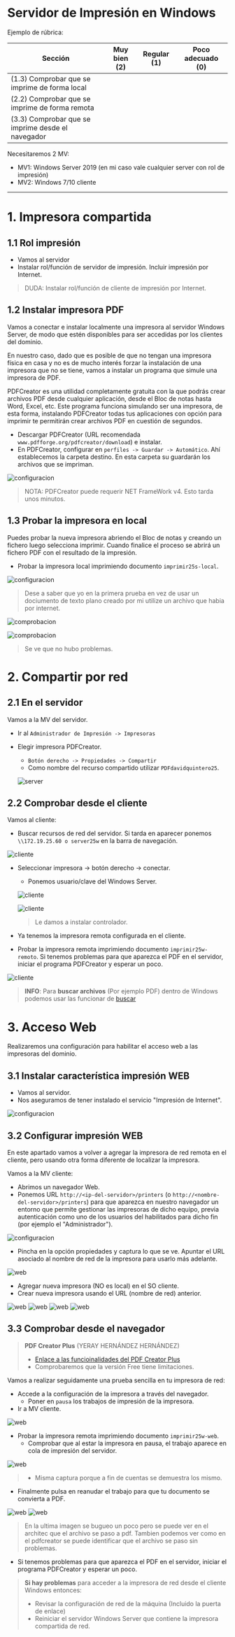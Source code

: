 # Servidor de Impresión en Windows

Ejemplo de rúbrica:

| Sección               | Muy bien (2) | Regular (1) | Poco adecuado (0) |
| --------------------- | ------------ | ----------- | ----------------- |
| (1.3) Comprobar que se imprime de forma local  | | | |
| (2.2) Comprobar que se imprime de forma remota | | | |
| (3.3) Comprobar que se imprime desde el navegador | | | |


Necesitaremos 2 MV:
* MV1: Windows Server 2019 (en mi caso vale cualquier server con rol de impresión)
* MV2: Windows 7/10 cliente

---

# 1. Impresora compartida

## 1.1 Rol impresión

* Vamos al servidor
* Instalar rol/función de servidor de impresión. Incluir impresión por Internet.

> DUDA: Instalar rol/función de cliente de impresión por Internet.

## 1.2 Instalar impresora PDF

Vamos a conectar e instalar localmente una impresora al servidor Windows Server, de modo que estén disponibles para ser accedidas por los clientes del dominio.

En nuestro caso, dado que es posible de que no tengan una impresora física en casa y no es de mucho interés forzar la instalación de una impresora que no se tiene, vamos a instalar un programa que simule una impresora de PDF.

PDFCreator es una utilidad completamente gratuita con la que podrás crear archivos PDF desde cualquier aplicación, desde el Bloc de notas hasta Word, Excel, etc. Este programa funciona simulando ser una impresora, de esta forma, instalando PDFCreator todas tus aplicaciones con opción para imprimir te permitirán crear archivos PDF en cuestión de segundos.

* Descargar PDFCreator (URL recomendada `www.pdfforge.org/pdfcreator/download`) e instalar.
* En PDFCreator, configurar en `perfiles -> Guardar -> Automático`. Ahí establecemos la carpeta destino.
En esta carpeta su guardarán los archivos que se impriman.

![configuracion](https://github.com/DAVIDQR22/add2223-david-quintero/blob/main/ut3/p1/images/linux/2impresion.png)

> NOTA: PDFCreator puede requerir NET FrameWork v4. Esto tarda unos minutos.

## 1.3 Probar la impresora en local

Puedes probar la nueva impresora abriendo el Bloc de notas y creando un fichero luego selecciona imprimir. Cuando finalice el proceso se abrirá un fichero PDF con el resultado de la impresión.

* Probar la impresora local imprimiendo documento `imprimir25s-local`.

![configuracion](https://github.com/DAVIDQR22/add2223-david-quintero/blob/main/ut3/p1/images/linux/3impresion.png)

> Dese a saber que yo en la primera prueba en vez de usar un dociumento de texto plano creado por mi utilize un archivo que habia por internet.

![comprobacion](https://github.com/DAVIDQR22/add2223-david-quintero/blob/main/ut3/p1/images/linux/4impresion.png)

![comprobacion](https://github.com/DAVIDQR22/add2223-david-quintero/blob/main/ut3/p1/images/linux/5impresion.png)

> Se ve que no hubo problemas.

# 2. Compartir por red

## 2.1 En el servidor

Vamos a la MV del servidor.
* Ir al `Administrador de Impresión -> Impresoras`
* Elegir impresora PDFCreator.
    * `Botón derecho -> Propiedades -> Compartir`
    * Como nombre del recurso compartido utilizar `PDFdavidquintero25`.
    
    ![server](https://github.com/DAVIDQR22/add2223-david-quintero/blob/main/ut3/p1/images/linux/6impresion.png)

## 2.2 Comprobar desde el cliente

Vamos al cliente:
* Buscar recursos de red del servidor. Si tarda en aparecer ponemos `\\172.19.25.60 o server25w` en la barra de navegación.

![cliente](https://github.com/DAVIDQR22/add2223-david-quintero/blob/main/ut3/p1/images/linux/7impresioncliente.png)

* Seleccionar impresora -> botón derecho -> conectar.
    * Ponemos usuario/clave del Windows Server.
    
    ![cliente](https://github.com/DAVIDQR22/add2223-david-quintero/blob/main/ut3/p1/images/linux/8impresioncliente.png)
    
    ![cliente](https://github.com/DAVIDQR22/add2223-david-quintero/blob/main/ut3/p1/images/linux/9impresioncliente.png)
    > Le damos a instalar controlador.
    
* Ya tenemos la impresora remota configurada en el cliente.
* Probar la impresora remota imprimiendo documento `imprimir25w-remoto`. Si tenemos problemas para que aparezca el PDF en el servidor, iniciar el
programa PDFCreator y esperar un poco.

![cliente](https://github.com/DAVIDQR22/add2223-david-quintero/blob/main/ut3/p1/images/linux/10impresioncliente.png)

> **INFO**: Para **buscar archivos** (Por ejemplo PDF) dentro de Windows podemos usar las funcionar de [buscar](https://www.islabit.com/10080/una-mejor-forma-de-buscar-archivos-en-windows-7.html)

# 3. Acceso Web

Realizaremos una configuración para habilitar el acceso web a las impresoras del dominio.

## 3.1 Instalar característica impresión WEB

* Vamos al servidor.
* Nos aseguramos de tener instalado el servicio "Impresión de Internet".

![configuracion](https://github.com/DAVIDQR22/add2223-david-quintero/blob/main/ut3/p1/images/linux/11impresioncliente.png)

## 3.2 Configurar impresión WEB

En este apartado vamos a volver a agregar la impresora de red remota en el cliente, pero
usando otra forma diferente de localizar la impresora.

Vamos a la MV cliente:
* Abrimos un navegador Web.
* Ponemos URL `http://<ip-del-servidor>/printers` (o `http://<nombre-del-servidor>/printers`)
para que aparezca en nuestro navegador un entorno que permite gestionar las impresoras de dicho equipo, previa autenticación como uno de los usuarios del habilitados para dicho fin (por ejemplo el "Administrador").

![configuracion](https://github.com/DAVIDQR22/add2223-david-quintero/blob/main/ut3/p1/images/linux/12impresioncliente.png)

* Pincha en la opción propiedades y captura lo que se ve. Apuntar el URL asociado al nombre de red de la impresora para usarlo más adelante.

![web](https://github.com/DAVIDQR22/add2223-david-quintero/blob/main/ut3/p1/images/linux/13impresionclienteweb.png)

* Agregar nueva impresora (NO es local) en el SO cliente.
* Crear nueva impresora usando el URL (nombre de red) anterior.

![web](https://github.com/DAVIDQR22/add2223-david-quintero/blob/main/ut3/p1/images/linux/14impresionclienteweb.png)
![web](https://github.com/DAVIDQR22/add2223-david-quintero/blob/main/ut3/p1/images/linux/15impresionclienteweb.png)
![web](https://github.com/DAVIDQR22/add2223-david-quintero/blob/main/ut3/p1/images/linux/16impresionclienteweb.png)
![web](https://github.com/DAVIDQR22/add2223-david-quintero/blob/main/ut3/p1/images/linux/17impresionclienteweb.png)

## 3.3 Comprobar desde el navegador

> **PDF Creator Plus** (YERAY HERNÁNDEZ HERNÁNDEZ)
>
> * [Enlace a las funcioinalidades del PDF Creator Plus](https://www.pdfforge.org/pdfcreator/plus)
> * Comprobaremos que la versión Free tiene limitaciones.

Vamos a realizar seguidamente una prueba sencilla en tu impresora de red:
* Accede a la configuración de la impresora a través del navegador.
    * Poner en `pausa` los trabajos de impresión de la impresora.
* Ir a MV cliente.

![web](https://github.com/DAVIDQR22/add2223-david-quintero/blob/main/ut3/p1/images/linux/18impresionclienteweb.png)

* Probar la impresora remota imprimiendo documento `imprimir25w-web`.
    * Comprobar que al estar la impresora en pausa, el trabajo aparece en cola de impresión del servidor.

![web](https://github.com/DAVIDQR22/add2223-david-quintero/blob/main/ut3/p1/images/linux/18impresionclienteweb.png)

> * Misma captura porque a fin de cuentas se demuestra los mismo.
 
* Finalmente pulsa en reanudar el trabajo para que tu documento se convierta a PDF.

![web](https://github.com/DAVIDQR22/add2223-david-quintero/blob/main/ut3/p1/images/linux/19impresionclienteweb.png)
![web](https://github.com/DAVIDQR22/add2223-david-quintero/blob/main/ut3/p1/images/linux/20impresionclienteweb.png)

> En la ultima imagen se bugueo un poco pero se puede ver en el architec que el archivo se paso a pdf.
> Tambien podemos ver como en el pdfcreator se puede identificar que el archivo se paso sin problemas.

* Si tenemos problemas para que aparezca el PDF en el servidor, iniciar el
programa PDFCreator y esperar un poco.

> **Si hay problemas** para acceder a la impresora de red desde el cliente Windows entonces:
>
> * Revisar la configuración de red de la máquina (Incluido la puerta de enlace)
> * Reiniciar el servidor Windows Server que contiene la impresora compartida de red.
